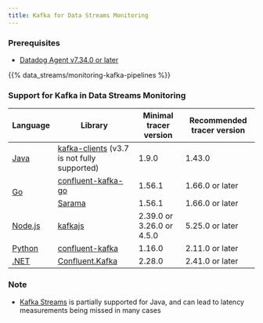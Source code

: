 ```yaml
---
title: Kafka for Data Streams Monitoring
---
```


### Prerequisites

* [Datadog Agent v7.34.0 or later][1]

{{% data_streams/monitoring-kafka-pipelines %}}

### Support for Kafka in Data Streams Monitoring

<table>
  <thead>
    <tr>
      <th>Language</th>
      <th>Library</th>
      <th>Minimal tracer version</th>
      <th>Recommended tracer version</th>
    </tr>
  </thead>
  <tbody>
    <tr>
      <td><a href="/data_streams/java">Java</a></td>
      <td><a href="https://mvnrepository.com/artifact/org.apache.kafka/kafka-clients">kafka-clients</a> (v3.7 is not fully supported)</td>
      <td>1.9.0</td>
      <td>1.43.0</td>
    </tr>
    <tr>
      <td rowspan="2"><a href="/data_streams/go">Go</a></td>
      <td><a href="https://github.com/confluentinc/confluent-kafka-go">confluent-kafka-go</a></td>
      <td>1.56.1</td>
      <td>1.66.0 or later</td>
    </tr>
    <tr>
      <td><a href="https://github.com/Shopify/sarama">Sarama</a></td>
      <td>1.56.1</td>
      <td>1.66.0 or later</td>
    </tr>
    <tr>
      <td><a href="/data_streams/nodejs">Node.js</a></td>
      <td><a href="https://www.npmjs.com/package/kafkajs">kafkajs</a></td>
      <td>2.39.0 or 3.26.0 or 4.5.0</td>
      <td>5.25.0 or later</td>
    </tr>
    <tr>
      <td><a href="/python">Python</a></td>
      <td><a href="https://pypi.org/project/confluent-kafka/">confluent-kafka</a></td>
      <td>1.16.0</td>
      <td>2.11.0 or later</td>
    </tr>
    <tr>
      <td><a href="/data_streams/dotnet">.NET</a></td>
      <td><a href="https://www.nuget.org/packages/Confluent.Kafka">Confluent.Kafka</a></td>
      <td>2.28.0</td>
      <td>2.41.0 or later</td>
    </tr>
  </tbody>
</table>


### Note
- [Kafka Streams][2] is partially supported for Java, and can lead to latency measurements being missed in many cases


[1]: /agent
[2]: https://kafka.apache.org/documentation/streams/